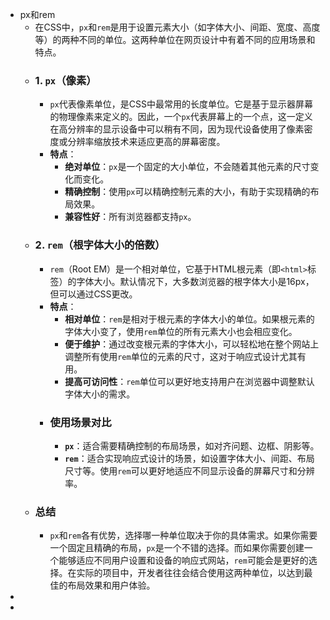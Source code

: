 - px和rem
	- 在CSS中，`px`和`rem`是用于设置元素大小（如字体大小、间距、宽度、高度等）的两种不同的单位。这两种单位在网页设计中有着不同的应用场景和特点。
	- ### 1. `px`（像素）
		- `px`代表像素单位，是CSS中最常用的长度单位。它是基于显示器屏幕的物理像素来定义的。因此，一个`px`代表屏幕上的一个点，这一定义在高分辨率的显示设备中可以稍有不同，因为现代设备使用了像素密度或分辨率缩放技术来适应更高的屏幕密度。
		- **特点**：
			- **绝对单位**：`px`是一个固定的大小单位，不会随着其他元素的尺寸变化而变化。
			- **精确控制**：使用`px`可以精确控制元素的大小，有助于实现精确的布局效果。
			- **兼容性好**：所有浏览器都支持`px`。
	- ### 2. `rem`（根字体大小的倍数）
		- `rem`（Root EM）是一个相对单位，它基于HTML根元素（即`<html>`标签）的字体大小。默认情况下，大多数浏览器的根字体大小是16px，但可以通过CSS更改。
		- **特点**：
			- **相对单位**：`rem`是相对于根元素的字体大小的单位。如果根元素的字体大小变了，使用`rem`单位的所有元素大小也会相应变化。
			- **便于维护**：通过改变根元素的字体大小，可以轻松地在整个网站上调整所有使用`rem`单位的元素的尺寸，这对于响应式设计尤其有用。
			- **提高可访问性**：`rem`单位可以更好地支持用户在浏览器中调整默认字体大小的需求。
		- ### 使用场景对比
			- **`px`**：适合需要精确控制的布局场景，如对齐问题、边框、阴影等。
			- **`rem`**：适合实现响应式设计的场景，如设置字体大小、间距、布局尺寸等。使用`rem`可以更好地适应不同显示设备的屏幕尺寸和分辨率。
	- ### 总结
		- `px`和`rem`各有优势，选择哪一种单位取决于你的具体需求。如果你需要一个固定且精确的布局，`px`是一个不错的选择。而如果你需要创建一个能够适应不同用户设置和设备的响应式网站，`rem`可能会是更好的选择。在实际的项目中，开发者往往会结合使用这两种单位，以达到最佳的布局效果和用户体验。
-
-